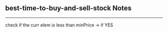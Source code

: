 <h2>best-time-to-buy-and-sell-stock Notes</h2><hr>check if the curr elem is less than minPrice -> if YES